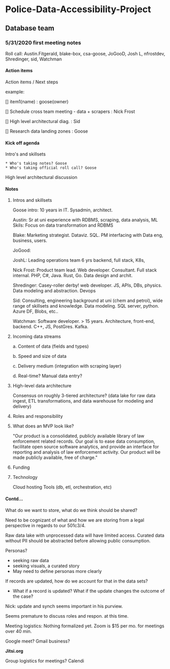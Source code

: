 # Police-Data-Accessibility-Project
## Database team

### 5/31/2020 first meeting notes

Roll call:
Austin.Fitgerald,
blake-box,
csa-goose,
JoGooD,
Josh L,
nfrostdev,
Shredinger,
sid,
Watchman

#### Action items

Action items / Next steps

example:

[] item1(name) : goose(owner)


[] Schedule cross team meeting - data + scrapers : Nick Frost

[] High level architectural diag. : Sid

[] Research data landing zones : Goose


#### Kick off agenda

Intro's and skillsets

    * Who's taking notes? Goose
    * Who's taking official roll call? Goose


High level architectural discussion


#### Notes

1. Intros and skillsets

    Goose intro:
        10 years in IT. Sysadmin, architect. 

    Austin:
        Sr at uni experience with RDBMS, scraping, data analysis, ML
        Skils: Focus on data transformation and RDBMS

    Blake:
        Marketing strategist. Dataviz. SQL. PM interfacing with Data eng, business, users.

    JoGood:

    JoshL:
        Leading operations team
        6 yrs backend, full stack, K8s,

    Nick Frost:
        Product team lead.
        Web developer. Consultant. Full stack internal. 
        PHP, C#, Java. Rust, Go. Data design and archit.

    Shredinger:
        Casey-roller derby!
        web developer. JS, APIs, DBs, physics. Data modeling and abstraction. Devops

    Sid:
        Consulting, engineering background at uni (chem and petrol), wide range of skillsets and knowledge.
        Data modeling. SQL server, python. Azure DF, Blobs, etc..

    Watchman:
        Software developer. > 15 years. Architecture, front-end, backend. C++, JS, PostGres. Kafka. 

2. Incoming data streams

    a. Content of data (fields and types)

    b. Speed and size of data

    c. Delivery medium (integration with scraping layer)

    d. Real-time? Manual data entry?

3. High-level data architecture

    Consensus on roughly 3-tiered architecture? (data lake for raw data ingest, ETL transformations, and data warehouse for modeling and delivery)

4. Roles and responsibility

5. What does an MVP look like?

    "Our product is a consolidated, publicly available library of law enforcement related records. 
    Our goal is to ease data consumption, facilitate open source software analytics, and provide an 
    interface for reporting and analysis of law enforcement activity. Our product will be made 
    publicly available, free of charge."

6. Funding

7. Technology

    Cloud hosting
    Tools (db, etl, orchestration, etc)


#### Contd...

What do we want to store, what do we think should be shared?

Need to be cognizant of what and how we are storing from a legal perspective in regards to our 501c3/4.

Raw data lake with unprocessed data will have limited access. Curated data without PII should be abstracted before allowing public consumption.


Personas?
* seeking raw data
* seeking visuals, a curated story
* May need to define personas more clearly

If records are updated, how do we account for that in the data sets?
* What if a record is updated? What if the update changes the outcome of the case?

Nick: update and synch seems important in his purview.

Seems premature to discuss roles and respon. at this time.

Meeting logistics: Nothing formalized yet. Zoom is $15 per mo. for meetings over 40 min.

Google meet? Gmail business?

**Jitsi.org**

Group logistics for meetings?
    Calendi






